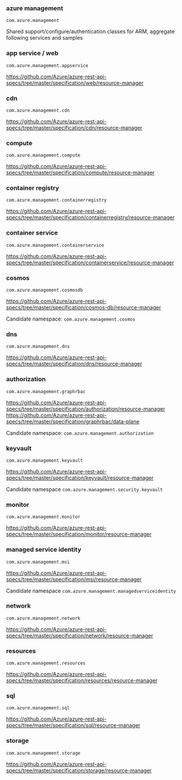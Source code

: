 ### azure management

`com.azure.management`

Shared support/configure/authentication classes for ARM, aggregate following services and samples

### app service / web

`com.azure.management.appservice`

https://github.com/Azure/azure-rest-api-specs/tree/master/specification/web/resource-manager

### cdn

`com.azure.management.cdn`

https://github.com/Azure/azure-rest-api-specs/tree/master/specification/cdn/resource-manager

### compute

`com.azure.management.compute`

https://github.com/Azure/azure-rest-api-specs/tree/master/specification/compute/resource-manager

### container registry

`com.azure.management.containerregistry`

https://github.com/Azure/azure-rest-api-specs/tree/master/specification/containerregistry/resource-manager

### container service

`com.azure.management.containerservice`

https://github.com/Azure/azure-rest-api-specs/tree/master/specification/containerservice/resource-manager

### cosmos

`com.azure.management.cosmosdb`

https://github.com/Azure/azure-rest-api-specs/tree/master/specification/cosmos-db/resource-manager

Candidate namespace: `com.azure.management.cosmos`

### dns

`com.azure.management.dns`

https://github.com/Azure/azure-rest-api-specs/tree/master/specification/dns/resource-manager

### authorization

`com.azure.management.graphrbac`

https://github.com/Azure/azure-rest-api-specs/tree/master/specification/authorization/resource-manager
https://github.com/Azure/azure-rest-api-specs/tree/master/specification/graphrbac/data-plane

Candidate namespace: `com.azure.management.authorization`

### keyvault

`com.azure.management.keyvault`

https://github.com/Azure/azure-rest-api-specs/tree/master/specification/keyvault/resource-manager

Candidate namespace `com.azure.management.security.keyvault`

### monitor

`com.azure.management.monitor`

https://github.com/Azure/azure-rest-api-specs/tree/master/specification/monitor/resource-manager

### managed service identity

`com.azure.management.msi`

https://github.com/Azure/azure-rest-api-specs/tree/master/specification/msi/resource-manager

Candidate namespace `com.azure.management.managedserviceidentity`

### network

`com.azure.management.network`

https://github.com/Azure/azure-rest-api-specs/tree/master/specification/network/resource-manager

### resources

`com.azure.management.resources`

https://github.com/Azure/azure-rest-api-specs/tree/master/specification/resources/resource-manager

### sql

`com.azure.management.sql`

https://github.com/Azure/azure-rest-api-specs/tree/master/specification/sql/resource-manager

### storage

`com.azure.management.storage`

https://github.com/Azure/azure-rest-api-specs/tree/master/specification/storage/resource-manager

